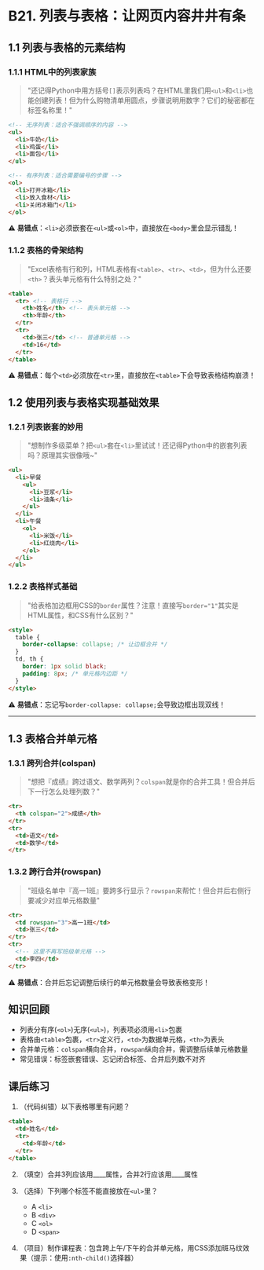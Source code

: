 # B21. 列表与表格：让网页内容井井有条

## 1.1 列表与表格的元素结构

### 1.1.1 HTML中的列表家族

> "还记得Python中用方括号`[]`表示列表吗？在HTML里我们用`<ul>`和`<li>`也能创建列表！但为什么购物清单用圆点，步骤说明用数字？它们的秘密都在标签名称里！"

```html
<!-- 无序列表：适合不强调顺序的内容 -->
<ul>
  <li>牛奶</li>
  <li>鸡蛋</li>
  <li>面包</li>
</ul>

<!-- 有序列表：适合需要编号的步骤 -->
<ol>
  <li>打开冰箱</li>
  <li>放入食材</li>
  <li>关闭冰箱门</li>
</ol>
```

⚠️ **易错点**：`<li>`必须嵌套在`<ul>`或`<ol>`中，直接放在`<body>`里会显示错乱！

### 1.1.2 表格的骨架结构

> "Excel表格有行和列，HTML表格有`<table>`、`<tr>`、`<td>`，但为什么还要`<th>`？表头单元格有什么特别之处？"

```html
<table>
  <tr> <!-- 表格行 -->
    <th>姓名</th> <!-- 表头单元格 -->
    <th>年龄</th>
  </tr>
  <tr>
    <td>张三</td> <!-- 普通单元格 -->
    <td>16</td>
  </tr>
</table>
```

⚠️ **易错点**：每个`<td>`必须放在`<tr>`里，直接放在`<table>`下会导致表格结构崩溃！

## 1.2 使用列表与表格实现基础效果

### 1.2.1 列表嵌套的妙用

> "想制作多级菜单？把`<ul>`套在`<li>`里试试！还记得Python中的嵌套列表吗？原理其实很像哦~"

```html
<ul>
  <li>早餐
    <ul>
      <li>豆浆</li>
      <li>油条</li>
    </ul>
  </li>
  <li>午餐
    <ol>
      <li>米饭</li>
      <li>红烧肉</li>
    </ol>
  </li>
</ul>
```

### 1.2.2 表格样式基础

> "给表格加边框用CSS的`border`属性？注意！直接写`border="1"`其实是HTML属性，和CSS有什么区别？"

```html
<style>
  table {
    border-collapse: collapse; /* 让边框合并 */
  }
  td, th {
    border: 1px solid black;
    padding: 8px; /* 单元格内边距 */
  }
</style>
```

⚠️ **易错点**：忘记写`border-collapse: collapse;`会导致边框出现双线！

---

## 1.3 表格合并单元格

### 1.3.1 跨列合并(colspan)

> "想把『成绩』跨过语文、数学两列？`colspan`就是你的合并工具！但合并后下一行怎么处理列数？"

```html
<tr>
  <th colspan="2">成绩</th>
</tr>
<tr>
  <td>语文</td>
  <td>数学</td>
</tr>
```

### 1.3.2 跨行合并(rowspan)

> "班级名单中『高一1班』要跨多行显示？`rowspan`来帮忙！但合并后右侧行要减少对应单元格数量"

```html
<tr>
  <td rowspan="3">高一1班</td>
  <td>张三</td>
</tr>
<tr>
  <!-- 这里不再写班级单元格 -->
  <td>李四</td>
</tr>
```

⚠️ **易错点**：合并后忘记调整后续行的单元格数量会导致表格变形！

## 知识回顾
- 列表分有序(`<ol>`)无序(`<ul>`)，列表项必须用`<li>`包裹
- 表格由`<table>`包裹，`<tr>`定义行，`<td>`为数据单元格，`<th>`为表头
- 合并单元格：`colspan`横向合并，`rowspan`纵向合并，需调整后续单元格数量
- 常见错误：标签嵌套错误、忘记闭合标签、合并后列数不对齐

## 课后练习

1. （代码纠错）以下表格哪里有问题？
```html
<table>
  <td>姓名</td>
  <tr>
    <td>年龄</td>
  </tr>
</table>
```

2. （填空）合并3列应该用____属性，合并2行应该用____属性

3. （选择）下列哪个标签不能直接放在`<ul>`里？
   - A `<li>`
   - B `<div>`
   - C `<ol>`
   - D `<span>`

4. （项目）制作课程表：包含跨上午/下午的合并单元格，用CSS添加斑马纹效果（提示：使用`:nth-child()`选择器）